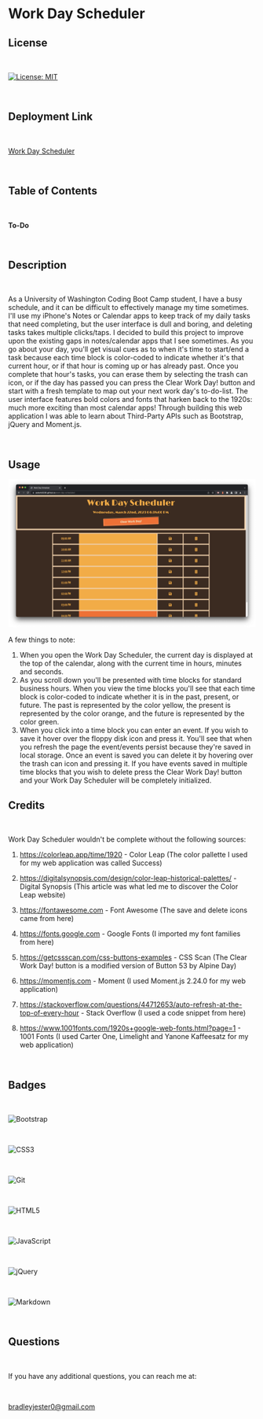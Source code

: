 # Work Day Scheduler

## License

<br>

[![License: MIT](https://img.shields.io/badge/License-MIT-yellow.svg)](https://opensource.org/licenses/MIT)

<br>

## Deployment Link

<br>

[Work Day Scheduler](https://jesterb0206.github.io/work-day-scheduler/)

<br>

## Table of Contents

<br>

**To-Do**

<br>

## Description

<br>

As a University of Washington Coding Boot Camp student, I have a busy schedule, and it can be difficult to effectively manage my time sometimes. I'll use my iPhone's Notes or Calendar apps to keep track of my daily tasks that need completing, but the user interface is dull and boring, and deleting tasks takes multiple clicks/taps. I decided to build this project to improve upon the existing gaps in notes/calendar apps that I see sometimes. As you go about your day, you'll get visual cues as to when it's time to start/end a task because each time block is color-coded to indicate whether it's that current hour, or if that hour is coming up or has already past. Once you complete that hour's tasks, you can erase them by selecting the trash can icon, or if the day has passed you can press the Clear Work Day! button and start with a fresh template to map out your next work day's to-do-list. The user interface features bold colors and fonts that harken back to the 1920s: much more exciting than most calendar apps! Through building this web application I was able to learn about Third-Party APIs such as Bootstrap, jQuery and Moment.js.

<br>

## Usage

![Work Day Scheduler Screenshot](images/work-day-scheduler.png)

A few things to note:

1. When you open the Work Day Scheduler, the current day is displayed at the top of the calendar, along with the current time in hours, minutes and seconds.
2. As you scroll down you'll be presented with time blocks for standard business hours. When you view the time blocks you'll see that each time block is color-coded to indicate whether it is in the past, present, or future. The past is represented by the color yellow, the present is represented by the color orange, and the future is represented by the color green.
3. When you click into a time block you can enter an event. If you wish to save it hover over the floppy disk icon and press it. You'll see that when you refresh the page the event/events persist because they're saved in local storage. Once an event is saved you can delete it by hovering over the trash can icon and pressing it. If you have events saved in multiple time blocks that you wish to delete press the Clear Work Day! button and your Work Day Scheduler will be completely initialized.

## Credits

<br>

Work Day Scheduler wouldn't be complete without the following sources:

1. https://colorleap.app/time/1920 - Color Leap (The color pallette I used for my web application was called Success)

2. https://digitalsynopsis.com/design/color-leap-historical-palettes/ - Digital Synopsis (This article was what led me to discover the Color Leap website)

3. https://fontawesome.com - Font Awesome (The save and delete icons came from here)

4. https://fonts.google.com - Google Fonts (I imported my font families from here)

5. https://getcssscan.com/css-buttons-examples - CSS Scan (The Clear Work Day! button is a modified version of Button 53 by Alpine Day)

6. https://momentjs.com - Moment (I used Moment.js 2.24.0 for my web application)

7. https://stackoverflow.com/questions/44712653/auto-refresh-at-the-top-of-every-hour - Stack Overflow (I used a code snippet from here)

8. https://www.1001fonts.com/1920s+google-web-fonts.html?page=1 - 1001 Fonts (I used Carter One, Limelight and Yanone Kaffeesatz for my web application)

<br>

## Badges

<br>

![Bootstrap](https://img.shields.io/badge/bootstrap-%23563D7C.svg?style=for-the-badge&logo=bootstrap&logoColor=white)

<br>

![CSS3](https://img.shields.io/badge/css3-%231572B6.svg?style=for-the-badge&logo=css3&logoColor=white)

<br>

![Git](https://img.shields.io/badge/git-%23F05033.svg?style=for-the-badge&logo=git&logoColor=white)

<br>

![HTML5](https://img.shields.io/badge/html5-%23E34F26.svg?style=for-the-badge&logo=html5&logoColor=white)

<br>

![JavaScript](https://img.shields.io/badge/javascript-%23323330.svg?style=for-the-badge&logo=javascript&logoColor=%23F7DF1E)

<br>

![jQuery](https://img.shields.io/badge/jquery-%230769AD.svg?style=for-the-badge&logo=jquery&logoColor=white)

<br>

![Markdown](https://img.shields.io/badge/markdown-%23000000.svg?style=for-the-badge&logo=markdown&logoColor=white)

<br>

## Questions

<br>

If you have any additional questions, you can reach me at:

<br>

bradleyjester0@gmail.com
